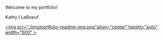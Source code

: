 Welcome to my portfolio!

Kathy I LeBoeuf

<a href="url"><img scr="./img/portfolio-readme-img.png"align="center" height="auto" width="600" ></a><br /><br />


